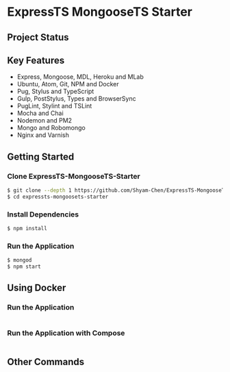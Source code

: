 # ExpressTS MongooseTS Starter

## Project Status

## Key Features
* Express, Mongoose, MDL, Heroku and MLab
* Ubuntu, Atom, Git, NPM and Docker
* Pug, Stylus and TypeScript
* Gulp, PostStylus, Types and BrowserSync
* PugLint, Stylint and TSLint
* Mocha and Chai
* Nodemon and PM2
* Mongo and Robomongo
* Nginx and Varnish

## Getting Started

### Clone ExpressTS-MongooseTS-Starter
```bash
$ git clone --depth 1 https://github.com/Shyam-Chen/ExpressTS-MongooseTS-Starter.git
$ cd expressts-mongoosets-starter
```

### Install Dependencies
```bash
$ npm install
```

### Run the Application
```bash
$ mongod
$ npm start
```

## Using Docker

### Run the Application
```bash
```

### Run the Application with Compose
```bash
```

## Other Commands

